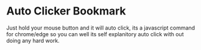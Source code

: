 # Auto Clicker Bookmark
Just hold your mouse button and it will auto click, 
its a javascript command for chrome/edge so you can 
well its self explanitory auto click with out doing any hard work.
